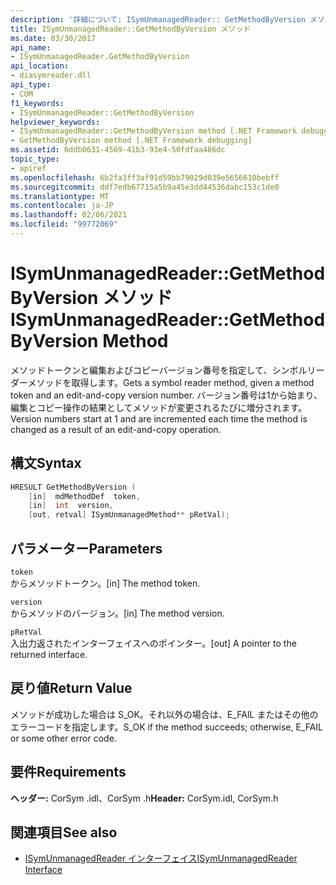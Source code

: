```yaml
---
description: '詳細について: ISymUnmanagedReader:: GetMethodByVersion メソッド'
title: ISymUnmanagedReader::GetMethodByVersion メソッド
ms.date: 03/30/2017
api_name:
- ISymUnmanagedReader.GetMethodByVersion
api_location:
- diasymreader.dll
api_type:
- COM
f1_keywords:
- ISymUnmanagedReader::GetMethodByVersion
helpviewer_keywords:
- ISymUnmanagedReader::GetMethodByVersion method [.NET Framework debugging]
- GetMethodByVersion method [.NET Framework debugging]
ms.assetid: 6ddb0631-4569-41b3-93e4-50fdfaa486dc
topic_type:
- apiref
ms.openlocfilehash: 6b2fa3ff3af91d59bb79029d039e5656610bebff
ms.sourcegitcommit: ddf7edb67715a5b9a45e3dd44536dabc153c1de0
ms.translationtype: MT
ms.contentlocale: ja-JP
ms.lasthandoff: 02/06/2021
ms.locfileid: "99772069"
---
```

# <a name="isymunmanagedreadergetmethodbyversion-method"></a><span data-ttu-id="71a73-103">ISymUnmanagedReader::GetMethodByVersion メソッド</span><span class="sxs-lookup"><span data-stu-id="71a73-103">ISymUnmanagedReader::GetMethodByVersion Method</span></span>

<span data-ttu-id="71a73-104">メソッドトークンと編集およびコピーバージョン番号を指定して、シンボルリーダーメソッドを取得します。</span><span class="sxs-lookup"><span data-stu-id="71a73-104">Gets a symbol reader method, given a method token and an edit-and-copy version number.</span></span> <span data-ttu-id="71a73-105">バージョン番号は1から始まり、編集とコピー操作の結果としてメソッドが変更されるたびに増分されます。</span><span class="sxs-lookup"><span data-stu-id="71a73-105">Version numbers start at 1 and are incremented each time the method is changed as a result of an edit-and-copy operation.</span></span>  
  
## <a name="syntax"></a><span data-ttu-id="71a73-106">構文</span><span class="sxs-lookup"><span data-stu-id="71a73-106">Syntax</span></span>  
  
```cpp  
HRESULT GetMethodByVersion (  
    [in]  mdMethodDef  token,  
    [in]  int  version,  
    [out, retval] ISymUnmanagedMethod** pRetVal);  
```  
  
## <a name="parameters"></a><span data-ttu-id="71a73-107">パラメーター</span><span class="sxs-lookup"><span data-stu-id="71a73-107">Parameters</span></span>  

 `token`  
 <span data-ttu-id="71a73-108">からメソッドトークン。</span><span class="sxs-lookup"><span data-stu-id="71a73-108">[in] The method token.</span></span>  
  
 `version`  
 <span data-ttu-id="71a73-109">からメソッドのバージョン。</span><span class="sxs-lookup"><span data-stu-id="71a73-109">[in] The method version.</span></span>  
  
 `pRetVal`  
 <span data-ttu-id="71a73-110">入出力返されたインターフェイスへのポインター。</span><span class="sxs-lookup"><span data-stu-id="71a73-110">[out] A pointer to the returned interface.</span></span>  
  
## <a name="return-value"></a><span data-ttu-id="71a73-111">戻り値</span><span class="sxs-lookup"><span data-stu-id="71a73-111">Return Value</span></span>  

 <span data-ttu-id="71a73-112">メソッドが成功した場合は S_OK。それ以外の場合は、E_FAIL またはその他のエラーコードを指定します。</span><span class="sxs-lookup"><span data-stu-id="71a73-112">S_OK if the method succeeds; otherwise, E_FAIL or some other error code.</span></span>  
  
## <a name="requirements"></a><span data-ttu-id="71a73-113">要件</span><span class="sxs-lookup"><span data-stu-id="71a73-113">Requirements</span></span>  

 <span data-ttu-id="71a73-114">**ヘッダー:** CorSym .idl、CorSym .h</span><span class="sxs-lookup"><span data-stu-id="71a73-114">**Header:** CorSym.idl, CorSym.h</span></span>  
  
## <a name="see-also"></a><span data-ttu-id="71a73-115">関連項目</span><span class="sxs-lookup"><span data-stu-id="71a73-115">See also</span></span>

- [<span data-ttu-id="71a73-116">ISymUnmanagedReader インターフェイス</span><span class="sxs-lookup"><span data-stu-id="71a73-116">ISymUnmanagedReader Interface</span></span>](isymunmanagedreader-interface.md)
